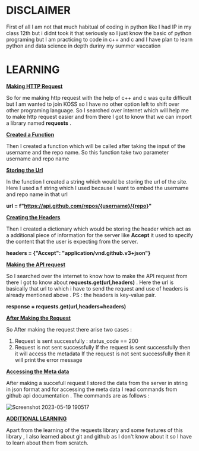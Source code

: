 # DISCLAIMER
First of all I am not that much habitual of coding in python like I had IP in my class 12th but i didnt took it that seriously so I just know the basic of python programing but I am practicing to code in c++ and c and I have plan to learn python and data science in depth duriny my summer vaccation

# LEARNING 
**<ins>Making HTTP Request</ins>**

So for me making http request with the help of c++ and c was quite difficult but I am wanted to join KOSS so I have no other option left to shift over other programing language. So I searched over internet which will help me to make http request easier and from there I got to know that we can import a library named **requests** . 

**<ins>Created a Function</ins>**

Then I created a function which will be called after taking the input of the username and the repo name. So this function take two parameter username and repo name  

**<ins>Storing the Url</ins>** 

In the function I created a string which would be storing the url of the site. Here I used a f string which I used because I want to embed the username and repo name in that url

**url = f"https://api.github.com/repos/{username}/{repo}"**

**<ins>Creating the Headers</ins>**

Then I created a dictionary which would be storing the header which act as a additional piece of information for the server like **Accept** it used to specify the content that the user is expecting from the server.

**headers = {"Accept": "application/vnd.github.v3+json"}**

**<ins>Making the API request</ins>**

So I searched over the internet to know how to make the API request from there I got to know about **requests.get(url,headers)** . Here the url is basically that url to which i have to send the request and use of headers is already mentioned above . PS : the headers is key-value pair.

**response = requests.get(url,headers=headers)**

**<ins>After Making the Request</ins>** 

So After making the request there arise two cases :
1) Request is sent successfully : status_code == 200
2) Request is not sent successfully 
If the request is sent successfully then it will access the metadata
If the request is not sent successfully then it will print the error message

**<ins>Accessing the Meta data</ins>**

After making a succefull request I stored the data from the server in string in json format and for accessing the meta data I read commands from github api documentation . 
The commands are as follows : 


![Screenshot 2023-05-19 190517](https://github.com/Garvit1721/Code-of-task/assets/128980420/71664ac7-79a9-4211-94ce-70a9ff595fc3)

**<ins>ADDITIONAL LEARNING</ins>**

Apart from the learning of the requests library and some features of this library , I also learned about git and github as I don't know about it so I have to learn about them from scratch.




